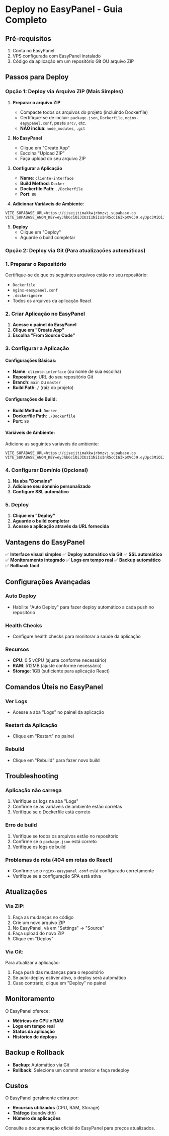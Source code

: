 # Deploy no EasyPanel - Guia Completo

## Pré-requisitos

1. Conta no EasyPanel
2. VPS configurada com EasyPanel instalado
3. Código da aplicação em um repositório Git OU arquivo ZIP

## Passos para Deploy

### Opção 1: Deploy via Arquivo ZIP (Mais Simples)

1. **Preparar o arquivo ZIP**
   - Compacte todos os arquivos do projeto (incluindo Dockerfile)
   - Certifique-se de incluir: `package.json`, `Dockerfile`, `nginx-easypanel.conf`, pasta `src/`, etc.
   - **NÃO inclua**: `node_modules`, `.git`

2. **No EasyPanel**
   - Clique em "Create App"
   - Escolha "Upload ZIP"
   - Faça upload do seu arquivo ZIP

3. **Configurar a Aplicação**
   - **Name**: `cliente-interface`
   - **Build Method**: `Docker`
   - **Dockerfile Path**: `./Dockerfile`
   - **Port**: `80`

4. **Adicionar Variáveis de Ambiente**:
```
VITE_SUPABASE_URL=https://iisejjtimakkwjrbmzvj.supabase.co
VITE_SUPABASE_ANON_KEY=eyJhbGciOiJIUzI1NiIsInR5cCI6IkpXVCJ9.eyJpc3MiOiJzdXBhYmFzZSIsInJlZiI6Imlpc2VqanRpbWFra3dqcmJtenZqIiwicm9sZSI6ImFub24iLCJpYXQiOjE3NDcyNjg1MzEsImV4cCI6MjA2Mjg0NDUzMX0.f14s_dLEep9oq6JNVtpMltQkz_O8MsLXO0K2M1G1qIU
```

5. **Deploy**
   - Clique em "Deploy"
   - Aguarde o build completar

### Opção 2: Deploy via Git (Para atualizações automáticas)

### 1. Preparar o Repositório

Certifique-se de que os seguintes arquivos estão no seu repositório:
- `Dockerfile`
- `nginx-easypanel.conf`
- `.dockerignore`
- Todos os arquivos da aplicação React

### 2. Criar Aplicação no EasyPanel

1. **Acesse o painel do EasyPanel**
2. **Clique em "Create App"**
3. **Escolha "From Source Code"**

### 3. Configurar a Aplicação

#### Configurações Básicas:
- **Name**: `cliente-interface` (ou nome de sua escolha)
- **Repository**: URL do seu repositório Git
- **Branch**: `main` ou `master`
- **Build Path**: `/` (raiz do projeto)

#### Configurações de Build:
- **Build Method**: `Docker`
- **Dockerfile Path**: `./Dockerfile`
- **Port**: `80`

#### Variáveis de Ambiente:
Adicione as seguintes variáveis de ambiente:

```
VITE_SUPABASE_URL=https://iisejjtimakkwjrbmzvj.supabase.co
VITE_SUPABASE_ANON_KEY=eyJhbGciOiJIUzI1NiIsInR5cCI6IkpXVCJ9.eyJpc3MiOiJzdXBhYmFzZSIsInJlZiI6Imlpc2VqanRpbWFra3dqcmJtenZqIiwicm9sZSI6ImFub24iLCJpYXQiOjE3NDcyNjg1MzEsImV4cCI6MjA2Mjg0NDUzMX0.f14s_dLEep9oq6JNVtpMltQkz_O8MsLXO0K2M1G1qIU
```

### 4. Configurar Domínio (Opcional)

1. **Na aba "Domains"**
2. **Adicione seu domínio personalizado**
3. **Configure SSL automático**

### 5. Deploy

1. **Clique em "Deploy"**
2. **Aguarde o build completar**
3. **Acesse a aplicação através da URL fornecida**

## Vantagens do EasyPanel

✅ **Interface visual simples**
✅ **Deploy automático via Git**
✅ **SSL automático**
✅ **Monitoramento integrado**
✅ **Logs em tempo real**
✅ **Backup automático**
✅ **Rollback fácil**

## Configurações Avançadas

### Auto Deploy
- Habilite "Auto Deploy" para fazer deploy automático a cada push no repositório

### Health Checks
- Configure health checks para monitorar a saúde da aplicação

### Recursos
- **CPU**: 0.5 vCPU (ajuste conforme necessário)
- **RAM**: 512MB (ajuste conforme necessário)
- **Storage**: 1GB (suficiente para aplicação React)

## Comandos Úteis no EasyPanel

### Ver Logs
- Acesse a aba "Logs" no painel da aplicação

### Restart da Aplicação
- Clique em "Restart" no painel

### Rebuild
- Clique em "Rebuild" para fazer novo build

## Troubleshooting

### Aplicação não carrega
1. Verifique os logs na aba "Logs"
2. Confirme se as variáveis de ambiente estão corretas
3. Verifique se o Dockerfile está correto

### Erro de build
1. Verifique se todos os arquivos estão no repositório
2. Confirme se o `package.json` está correto
3. Verifique os logs de build

### Problemas de rota (404 em rotas do React)
- Confirme se o `nginx-easypanel.conf` está configurado corretamente
- Verifique se a configuração SPA está ativa

## Atualizações

### Via ZIP:
1. Faça as mudanças no código
2. Crie um novo arquivo ZIP
3. No EasyPanel, vá em "Settings" → "Source"
4. Faça upload do novo ZIP
5. Clique em "Deploy"

### Via Git:
Para atualizar a aplicação:
1. Faça push das mudanças para o repositório
2. Se auto-deploy estiver ativo, o deploy será automático
3. Caso contrário, clique em "Deploy" no painel

## Monitoramento

O EasyPanel oferece:
- **Métricas de CPU e RAM**
- **Logs em tempo real**
- **Status da aplicação**
- **Histórico de deploys**

## Backup e Rollback

- **Backup**: Automático via Git
- **Rollback**: Selecione um commit anterior e faça redeploy

## Custos

O EasyPanel geralmente cobra por:
- **Recursos utilizados** (CPU, RAM, Storage)
- **Tráfego** (bandwidth)
- **Número de aplicações**

Consulte a documentação oficial do EasyPanel para preços atualizados.